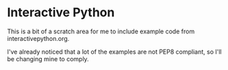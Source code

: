 # Interactive Python

This is a bit of a scratch area for me to include example code from interactivepython.org.

I've already noticed that a lot of the examples are not PEP8 compliant, so I'll be changing mine to comply.